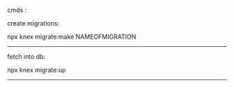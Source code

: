 cmds :

create migrations:

npx knex migrate:make NAMEOFMIGRATION

---

fetch into db:

npx knex migrate:up

---
